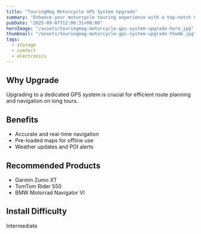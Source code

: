 ```yaml
---
title: "TouringMag Motorcycle GPS System Upgrade"
summary: "Enhance your motorcycle touring experience with a top-notch GPS system upgrade."
pubDate: "2025-09-07T12:06:31+00:00"
heroImage: "/assets/touringmag-motorcycle-gps-system-upgrade-hero.jpg"
thumbnail: "/assets/touringmag-motorcycle-gps-system-upgrade-thumb.jpg"
tags:
  - storage
  - comfort
  - electronics
---
```


<h2>Why Upgrade</h2>
<p>Upgrading to a dedicated GPS system is crucial for efficient route planning and navigation on long tours.</p>
<h2>Benefits</h2>
<ul>
  <li>Accurate and real-time navigation</li>
  <li>Pre-loaded maps for offline use</li>
  <li>Weather updates and POI alerts</li>
</ul>
<h2>Recommended Products</h2>
<ul>
  <li>Garmin Zumo XT</li>
  <li>TomTom Rider 550</li>
  <li>BMW Motorrad Navigator VI</li>
</ul>
<h2>Install Difficulty</h2>
<p>Intermediate</p>